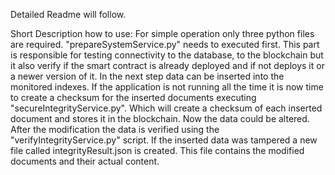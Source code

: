 Detailed Readme will follow.


Short Description how to use:
For simple operation only three python files are required. "prepareSystemService.py" needs to executed first. This part is responsible for testing connectivity to the database, to the blockchain but it also verify if the smart contract is already deployed and if not deploys it or a newer version of it. In the next step data can be inserted into the monitored indexes. If the application is not running all the time it is now time to create a checksum for the inserted documents executing "secureIntegrityService.py". Which will create a checksum of each inserted document and stores it in the blockchain. Now the data could be altered. After the modification the data is verified using the "verifyIntegrityService.py" script. If the inserted data was tampered a new file called integrityResult.json is created. This file contains the modified documents and their actual content.
